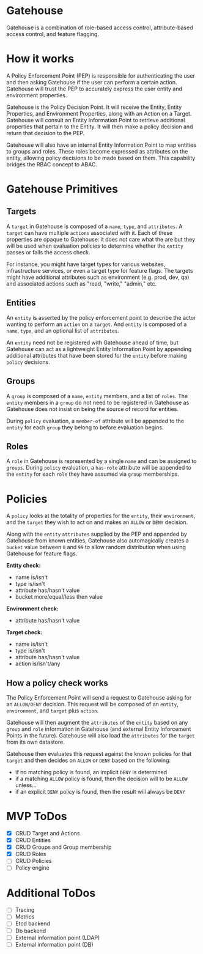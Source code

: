 # Gatehouse
Gatehouse is a combination of role-based access control, attribute-based access control, and feature flagging.

# How it works

A Policy Enforcement Point (PEP) is responsible for authenticating the user and then asking Gatehouse if the user can perform a certain action. Gatehouse will trust the PEP to accurately express the user entity and environment properties.

Gatehouse is the Policy Decision Point. It will receive the Entity, Entity Properties, and Environment Properties, along with an Action on a Target. Gatehouse will consult an Entity Information Point to retrieve additional properties that pertain to the Entity. It will then make a policy decision and return that decision to the PEP.

Gatehouse will also have an internal Entity Information Point to map entities to groups and roles. These roles become expressed as attributes on the entity, allowing policy decisions to be made based on them. This capability bridges the RBAC concept to ABAC.

# Gatehouse Primitives

## Targets

A `target` in Gatehouse is composed of a `name`, `type`, and `attributes`. A `target` can have multiple `actions` associated with it. Each of these properties are opaque to Gatehouse: it does not care what the are but they will be used when evaluation policies to determine whether the `entity` passes or fails the access check.

For instance, you might have target types for various websites, infrastructure services, or even a target type for feature flags. The targets might have additional attributes such as environment (e.g. prod, dev, qa) and associated actions such as "read, "write," "admin," etc.

## Entities

An `entity` is asserted by the policy enforcement point to describe the actor wanting to perform an `action` on a `target`. And `entity` is composed of a `name`, `type`, and an optional list of `attributes`.

An `entity` need not be registered with Gatehouse ahead of time, but Gatehouse can act as a lightweight Entity Information Point by appending additional attributes that have been stored for the `entity` before making `policy` decisions.

## Groups

A `group` is composed of a `name`, `entity` members, and a list of `roles`. The `entity` members in a `group` do not need to be registered in Gatehouse as Gatehouse does not insist on being the source of record for entities.

During `policy` evaluation, a `member-of` attribute will be appended to the `entity` for each `group` they belong to before evaluation begins.

## Roles

A `role` in Gatehouse is represented by a single `name` and can be assigned to `groups`. During `policy` evaluation, a `has-role` attribute will be appended to the `entity` for each `role` they have assumed via `group` memberships.

# Policies

A `policy` looks at the totality of properties for the `entity`, their `environment`, and the `target` they wish to act on and makes an `ALLOW` or `DENY` decision.

Along with the `entity` `attributes` supplied by the PEP and appended by Gatehouse from known entities, Gatehouse also automagically creates a `bucket` value between `0` and `99` to allow random distribution when using Gatehouse for feature flags.

**Entity check:**

* name is/isn't
* type is/isn't
* attribute has/hasn't value
* bucket more/equal/less then value

**Environment check:**
* attribute has/hasn't value

**Target check:**
* name is/isn't
* type is/isn't
* attribute has/hasn't value
* action is/isn't/any

## How a policy check works

The Policy Enforcement Point will send a request to Gatehouse asking for an `ALLOW/DENY` decision. This request will be composed of an `entity`, `environment`, and `target` plus `action`. 

Gatehouse will then augment the `attributes` of the `entity` based on any `group` and `role` information in Gatehouse (and external Entity Inforcement Points in the future). Gatehouse will also load the `attributes` for the `target` from its own datastore.

Gatehouse then evaluates this request against the known policies for that `target` and then decides on `ALLOW` or `DENY` based on the following:
* if no matching policy is found, an implicit `DENY` is determined
* if a matching `ALLOW` policy is found, then the decision will to be `ALLOW` unless...
* if an explicit `DENY` policy is found, then the result will always be `DENY`
  

# MVP ToDos

- [x] CRUD Target and Actions
- [x] CRUD Entities
- [x] CRUD Groups and Group membership
- [x] CRUD Roles
- [ ] CRUD Policies
- [ ] Policy engine

# Additional ToDos

- [ ] Tracing
- [ ] Metrics
- [ ] Etcd backend
- [ ] Db backend
- [ ] External information point (LDAP)
- [ ] External information point (DB)
